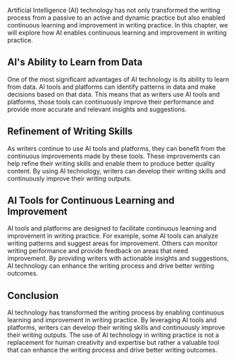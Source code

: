 
Artificial Intelligence (AI) technology has not only transformed the writing process from a passive to an active and dynamic practice but also enabled continuous learning and improvement in writing practice. In this chapter, we will explore how AI enables continuous learning and improvement in writing practice.

AI's Ability to Learn from Data
-------------------------------

One of the most significant advantages of AI technology is its ability to learn from data. AI tools and platforms can identify patterns in data and make decisions based on that data. This means that as writers use AI tools and platforms, those tools can continuously improve their performance and provide more accurate and relevant insights and suggestions.

Refinement of Writing Skills
----------------------------

As writers continue to use AI tools and platforms, they can benefit from the continuous improvements made by these tools. These improvements can help refine their writing skills and enable them to produce better quality content. By using AI technology, writers can develop their writing skills and continuously improve their writing outputs.

AI Tools for Continuous Learning and Improvement
------------------------------------------------

AI tools and platforms are designed to facilitate continuous learning and improvement in writing practice. For example, some AI tools can analyze writing patterns and suggest areas for improvement. Others can monitor writing performance and provide feedback on areas that need improvement. By providing writers with actionable insights and suggestions, AI technology can enhance the writing process and drive better writing outcomes.

Conclusion
----------

AI technology has transformed the writing process by enabling continuous learning and improvement in writing practice. By leveraging AI tools and platforms, writers can develop their writing skills and continuously improve their writing outputs. The use of AI technology in writing practice is not a replacement for human creativity and expertise but rather a valuable tool that can enhance the writing process and drive better writing outcomes.
